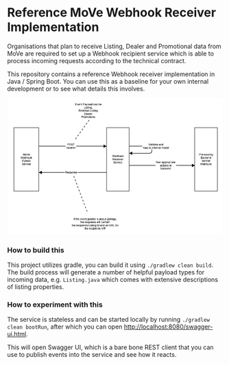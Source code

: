 # Reference MoVe Webhook Receiver Implementation

Organisations that plan to receive Listing, Dealer and Promotional data from MoVe are required to set up a Webhook recipient service which is able to process incoming requests according to the technical contract.

This repository contains a reference Webhook receiver implementation in Java / Spring Boot. You can use this as a baseline for your own internal development or to see what details this involves.

![Integration Overview](./webhook-receiver-reference-picture.png)

### How to build this

This project utilizes gradle, you can build it using `./gradlew clean build`. The build process will generate a number of helpful payload types for incoming data, e.g. `Listing.java` which comes with extensive descriptions of listing properties.

### How to experiment with this

The service is stateless and can be started locally by running `./gradlew clean bootRun`, after which you can open <http://localhost:8080/swagger-ui.html>.

This will open Swagger UI, which is a bare bone REST client that you can use to publish events into the service and see how it reacts.